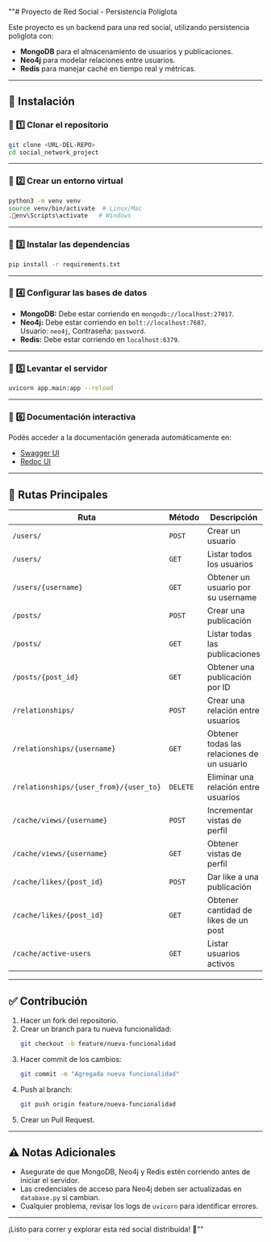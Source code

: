 ""# Proyecto de Red Social - Persistencia Políglota

Este proyecto es un backend para una red social, utilizando persistencia poliglota con:
- **MongoDB** para el almacenamiento de usuarios y publicaciones.
- **Neo4j** para modelar relaciones entre usuarios.
- **Redis** para manejar caché en tiempo real y métricas.

---

## 🚀 **Instalación**
### 🔹 **1️⃣ Clonar el repositorio**
```bash
git clone <URL-DEL-REPO>
cd social_network_project
```

---

### 🔹 **2️⃣ Crear un entorno virtual**
```bash
python3 -m venv venv
source venv/bin/activate  # Linux/Mac
.env\Scripts\activate   # Windows
```

---

### 🔹 **3️⃣ Instalar las dependencias**
```bash
pip install -r requirements.txt
```

---

### 🔹 **4️⃣ Configurar las bases de datos**
- **MongoDB:** Debe estar corriendo en `mongodb://localhost:27017`.
- **Neo4j:** Debe estar corriendo en `bolt://localhost:7687`.  
  Usuario: `neo4j`, Contraseña: `password`.
- **Redis:** Debe estar corriendo en `localhost:6379`.

---

### 🔹 **5️⃣ Levantar el servidor**
```bash
uvicorn app.main:app --reload
```

---

### 🔹 **6️⃣ Documentación interactiva**
Podés acceder a la documentación generada automáticamente en:
- [Swagger UI](http://127.0.0.1:8000/docs)
- [Redoc UI](http://127.0.0.1:8000/redoc)

---

## 📌 **Rutas Principales**
| Ruta                             | Método   | Descripción                           |
|----------------------------------|----------|--------------------------------------|
| `/users/`                        | `POST`   | Crear un usuario                     |
| `/users/`                        | `GET`    | Listar todos los usuarios            |
| `/users/{username}`              | `GET`    | Obtener un usuario por su username   |
| `/posts/`                        | `POST`   | Crear una publicación                |
| `/posts/`                        | `GET`    | Listar todas las publicaciones       |
| `/posts/{post_id}`               | `GET`    | Obtener una publicación por ID       |
| `/relationships/`                | `POST`   | Crear una relación entre usuarios    |
| `/relationships/{username}`      | `GET`    | Obtener todas las relaciones de un usuario |
| `/relationships/{user_from}/{user_to}` | `DELETE` | Eliminar una relación entre usuarios |
| `/cache/views/{username}`        | `POST`   | Incrementar vistas de perfil         |
| `/cache/views/{username}`        | `GET`    | Obtener vistas de perfil             |
| `/cache/likes/{post_id}`         | `POST`   | Dar like a una publicación           |
| `/cache/likes/{post_id}`         | `GET`    | Obtener cantidad de likes de un post |
| `/cache/active-users`            | `GET`    | Listar usuarios activos              |

---

## ✅ **Contribución**
1. Hacer un fork del repositorio.
2. Crear un branch para tu nueva funcionalidad:
    ```bash
    git checkout -b feature/nueva-funcionalidad
    ```
3. Hacer commit de los cambios:
    ```bash
    git commit -m "Agregada nueva funcionalidad"
    ```
4. Push al branch:
    ```bash
    git push origin feature/nueva-funcionalidad
    ```
5. Crear un Pull Request.

---

## ⚠️ **Notas Adicionales**
- Asegurate de que MongoDB, Neo4j y Redis estén corriendo antes de iniciar el servidor.
- Las credenciales de acceso para Neo4j deben ser actualizadas en `database.py` si cambian.
- Cualquier problema, revisar los logs de `uvicorn` para identificar errores.

---

¡Listo para correr y explorar esta red social distribuida! 🚀""

